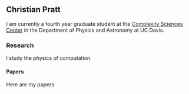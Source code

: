 ## Christian Pratt

I am currently a fourth year graduate student at the [Complexity Sciences Center](https://csc.ucdavis.edu) in the Department of Physics and Astronomy at UC Davis.

### Research

I study the physics of computation.

#### Papers

Here are my papers
